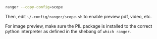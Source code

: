 ```bash
ranger --copy-config=scope
```

Then, edit `~/.config/ranger/scope.sh` to enable preview pdf, video, etc.

For image preview, make sure the PIL package is installed to the correct
python interpreter as defined in the shebang of `which ranger`.
